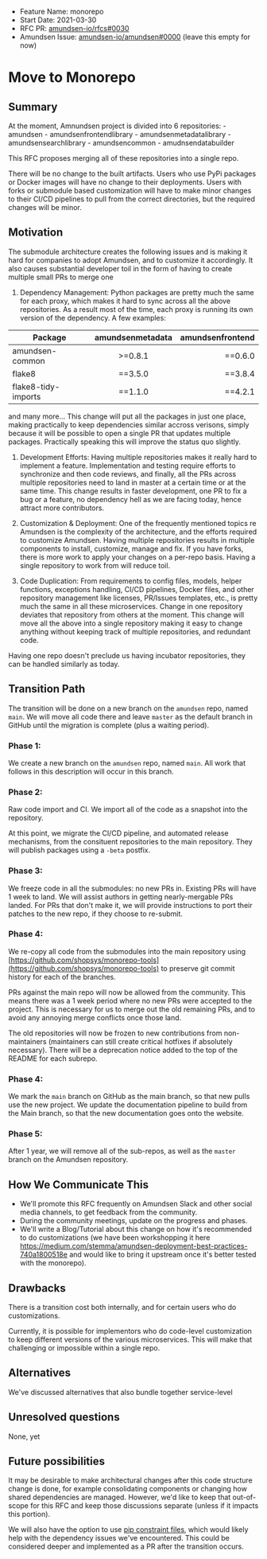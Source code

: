 - Feature Name: monorepo
- Start Date: 2021-03-30
- RFC PR: [amundsen-io/rfcs#0030](https://github.com/amundsen-io/rfcs/pull/30)
- Amundsen Issue: [amundsen-io/amundsen#0000](https://github.com/amundsen-io/amundsen/issues/0000) (leave this empty for now)

# Move to Monorepo

## Summary

At the moment, Amnundsen project is divided into 6 repositories:
	- amundsen
	- amundsenfrontendlibrary
	- amundsenmetadatalibrary
	- amundsensearchlibrary
	- amundsencommon
	- amudnsendatabuilder

This RFC proposes merging all of these repositories into a single repo.

There will be no change to the built artifacts. Users who use PyPi packages or Docker images will have no change to their deployments. Users with forks or submodule based customization will have to make minor changes to their CI/CD pipelines to pull from the correct directories, but the required changes will be minor.


## Motivation

The submodule architecture creates the following issues and is making it hard for companies to adopt Amundsen, and to customize it accordingly. It also causes substantial developer toil in the form of having to create multiple small PRs to merge one

1. Dependency Management: Python packages are pretty much the same for each proxy, which makes it hard to sync across all the above repositories. As a result most of the time, each proxy is running its own version of the dependency.
A few examples:

| Package             | amundsenmetadata   | amundsenfrontend  |
| --------------      |:------------------:| -----------------:|
| amundsen-common     | >=0.8.1            | ==0.6.0           |
| flake8              | ==3.5.0            | ==3.8.4           |
| flake8-tidy-imports | ==1.1.0            | ==4.2.1           |

and many more... This change will put all the packages in just one place, making practically to keep dependencies similar accross verisons, simply because it will be possible to open a single PR that updates multiple packages. Practically speaking this will improve the status quo slightly.

1. Development Efforts: Having multiple repositories makes it really hard to implement a feature. Implementation and testing require efforts to synchronize and then code reviews, and finally, all the PRs across multiple repositories need to land in master at a certain time or at the same time. This change results in faster development, one PR to fix a bug or a feature, no dependency hell as we are facing today, hence attract more contributors.

1. Customization & Deployment: One of the frequently mentioned topics re Amundsen is the complexity of the architecture, and the efforts required to customize Amundsen. Having multiple repositories results in multiple components to install, customize, manage and fix. If you have forks, there is more work to apply your changes on a per-repo basis. Having a single repository to work from will reduce toil.

1. Code Duplication: From requirements to config files, models, helper functions, exceptions handling, CI/CD pipelines, Docker files, and other repository management like licenses, PR/Issues templates, etc., is pretty much the same in all these microservices. Change in one repository deviates that repository from others at the moment. This change will move all the above into a single repository making it easy to change anything without keeping track of multiple repositories, and redundant code.

Having one repo doesn't preclude us having incubator repositories, they can be handled similarly as today.


## Transition Path

The transition will be done on a new branch on the `amundsen` repo, named `main`. We will move all code there and leave `master` as the default branch in GitHub until the migration is complete (plus a waiting period).

### Phase 1:
We create a new branch on the `amundsen` repo, named `main`. All work that follows in this description will occur in this branch.

### Phase 2:
Raw code import and CI. We import all of the code as a snapshot into the repository.

At this point, we migrate the CI/CD pipeline, and automated release mechanisms, from the consituent repositories to the main repository. They will publish packages using a `-beta` postfix.

### Phase 3:
We freeze code in all the submodules: no new PRs in. Existing PRs will have 1 week to land. We will assist authors in getting nearly-mergable PRs landed. For PRs that don't make it, we will provide instructions to port their patches to the new repo, if they choose to re-submit.

### Phase 4:

We re-copy all code from the submodules into the main repository using [https://github.com/shopsys/monorepo-tools](https://github.com/shopsys/monorepo-tools) to preserve git commit history for each of the branches.

PRs against the main repo will now be allowed from the community. This means there was a 1 week period where no new PRs were accepted to the project. This is necessary for us to merge out the old remaining PRs, and to avoid any annoying merge conflicts once those land.

The old repositories will now be frozen to new contributions from non-maintainers (maintainers can still create critical hotfixes if absolutely necessary). There will be a deprecation notice added to the top of the README for each subrepo.

### Phase 4:
We mark the `main` branch on GitHub as the main branch, so that new pulls use the new project. We update the documentation pipeline to build from the Main branch, so that the new documentation goes onto the website.


### Phase 5:
After 1 year, we will remove all of the sub-repos, as well as the `master` branch on the Amundsen repository.


## How We Communicate This

- We'll promote this RFC frequently on Amundsen Slack and other social media channels, to get feedback from the community.
- During the community meetings, update on the progress and phases.
- We'll write a Blog/Tutorial about this change on how it's recommended to do customizations (we have been workshopping it here https://medium.com/stemma/amundsen-deployment-best-practices-740a1800518e and would like to bring it upstream once it's better tested with the monorepo).

## Drawbacks

There is a transition cost both internally, and for certain users who do customizations.

Currently, it is possible for implementors who do code-level customization to keep different versions of the various microservices. This will make that challenging or impossible within a single repo.


## Alternatives

We've discussed alternatives that also bundle together service-level


## Unresolved questions

None, yet

## Future possibilities

It may be desirable to make architectural changes after this code structure change is done, for example consolidating components or changing how shared dependencies are managed. However, we'd like to keep that out-of-scope for this RFC and keep those discussions separate (unless if it impacts this portion).

We will also have the option to use [pip constraint files](https://pip.pypa.io/en/stable/user_guide/#constraints-files), which would likely help with the dependency issues we've encountered. This could be considered deeper and implemented as a PR after the transition occurs.
